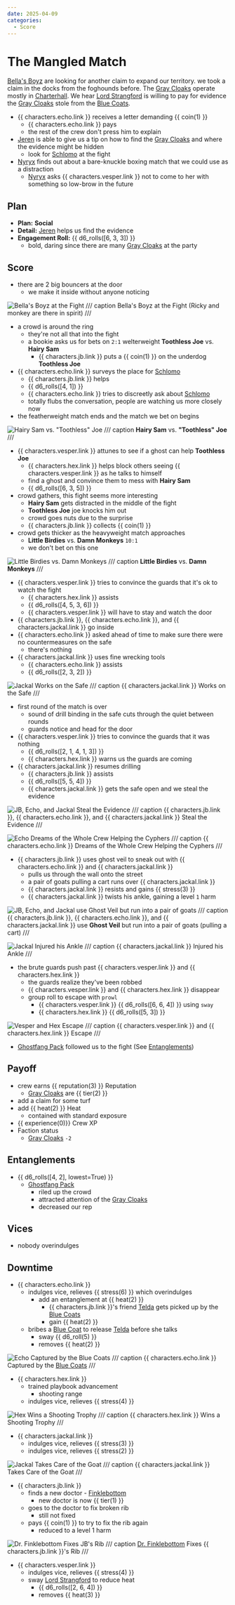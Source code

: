 ```yaml
---
date: 2025-04-09
categories:
  - Score
---
```

# The Mangled Match

[Bella's Boyz](bellas-boyz.md) are looking for another claim to expand our territory.
we took a claim in the docks from the foghounds before.
The [Gray Cloaks](gray-cloaks.md) operate mostly in [Charterhall](charterhall.md).
We hear [Lord Strangford](lord-strangford.md) is willing to pay for evidence the [Gray Cloaks](gray-cloaks.md) stole from the [Blue Coats](blue-coats.md).

<!-- more -->

- {{ characters.echo.link }} receives a letter demanding {{ coin(1) }}
    - {{ characters.echo.link }} pays
    - the rest of the crew don't press him to explain
- [Jeren](jeren.md) is able to give us a tip on how to find the [Gray Cloaks](gray-cloaks.md) and where the evidence might be hidden
    - look for [Schlomo](schlomo.md) at the fight
- [Nyryx](nyryx.md) finds out about a bare-knuckle boxing match that we could use as a distraction
    - [Nyryx](nyryx.md) asks {{ characters.vesper.link }} not to come to her with something so low-brow in the future

## Plan

- **Plan:** **Social**
- **Detail:** [Jeren](jeren.md) helps us find the evidence
- **Engagement Roll:** {{ d6_rolls([6, 3, 3]) }}
    - bold, daring since there are many [Gray Cloaks](gray-cloaks.md) at the party

## Score

- there are 2 big bouncers at the door
    - we make it inside without anyone noticing

![Bella's Boyz at the Fight](./bellas-boyz-at-fight.png)
/// caption
Bella's Boyz at the Fight
(Ricky and monkey are there in spirit)
///

- a crowd is around the ring
    - they're not all that into the fight
    - a bookie asks us for bets on `2:1` welterweight **Toothless Joe** vs. **Hairy Sam**
        - {{ characters.jb.link }} puts a {{ coin(1) }} on the underdog **Toothless Joe**
- {{ characters.echo.link }} surveys the place for [Schlomo](schlomo.md)
    - {{ characters.jb.link }} helps
    - {{ d6_rolls([4, 1]) }}
    - {{ characters.echo.link }} tries to discreetly ask about [Schlomo](schlomo.md)
    - totally flubs the conversation, people are watching us more closely now
- the featherweight match ends and the match we bet on begins

![Hairy Sam vs. "Toothless" Joe](./hairy-sam-toothless-joe.png)
/// caption
**Hairy Sam** vs. **"Toothless" Joe**
///

- {{ characters.vesper.link }} attunes to see if a ghost can help **Toothless Joe**
    - {{ characters.hex.link }} helps block others seeing {{ characters.vesper.link }} as he talks to himself
    - find a ghost and convince them to mess with **Hairy Sam**
    - {{ d6_rolls([6, 3, 5]) }}
- crowd gathers, this fight seems more interesting
    - **Hairy Sam** gets distracted in the middle of the fight
    - **Toothless Joe** joe knocks him out
    - crowd goes nuts due to the surprise
    - {{ characters.jb.link }} collects {{ coin(1) }}
- crowd gets thicker as the heavyweight match approaches
    - **Little Birdies** vs. **Damn Monkeys** `10:1`
    - we don't bet on this one

![Little Birdies vs. Damn Monkeys](./little-birdies-damn-monkeys.png)
/// caption
**Little Birdies** vs. **Damn Monkeys**
///

- {{ characters.vesper.link }} tries to convince the guards that it's ok to watch the fight
    - {{ characters.hex.link }} assists
    - {{ d6_rolls([4, 5, 3, 6]) }}
    - {{ characters.vesper.link }} will have to stay and watch the door
- {{ characters.jb.link }}, {{ characters.echo.link }}, and {{ characters.jackal.link }} go inside
- {{ characters.echo.link }} asked ahead of time to make sure there were no countermeasures on the safe
    - there's nothing
- {{ characters.jackal.link }} uses fine wrecking tools
    - {{ characters.echo.link }} assists
    - {{ d6_rolls([2, 3, 2]) }}

![Jackal Works on the Safe](./jackal-works-on-safe.png)
/// caption
{{ characters.jackal.link }} Works on the Safe
///

- first round of the match is over
    - sound of drill binding in the safe cuts through the quiet between rounds
    - guards notice and head for the door
- {{ characters.vesper.link }} tries to convince the guards that it was nothing
    - {{ d6_rolls([2, 1, 4, 1, 3]) }}
    - {{ characters.hex.link }} warns us the guards are coming
- {{ characters.jackal.link }} resumes drilling
    - {{ characters.jb.link }} assists
    - {{ d6_rolls([5, 5, 4]) }}
    - {{ characters.jackal.link }} gets the safe open and we steal the evidence

![JB, Echo, and Jackal Steal the Evidence](./steal-evidence.png)
/// caption
{{ characters.jb.link }}, {{ characters.echo.link }}, and {{ characters.jackal.link }} Steal the Evidence
///

![Echo Dreams of the Whole Crew Helping the Cyphers](./echo-sharing-vice.png)
/// caption
{{ characters.echo.link }} Dreams of the Whole Crew Helping the Cyphers
///

- {{ characters.jb.link }} uses ghost veil to sneak out with {{ characters.echo.link }} and {{ characters.jackal.link }}
    - pulls us through the wall onto the street
    - a pair of goats pulling a cart runs over {{ characters.jackal.link }}
    - {{ characters.jackal.link }} resists and gains {{ stress(3) }}
    - {{ characters.jackal.link }} twists his ankle, gaining a level `1` harm

![JB, Echo, and Jackal use Ghost Veil but run into a pair of goats](./ghost-veil-goats.png)
/// caption
{{ characters.jb.link }}, {{ characters.echo.link }}, and {{ characters.jackal.link }} use **Ghost Veil** but run into a pair of goats (pulling a cart)
///

![Jackal Injured his Ankle](./jackal-ankle.png)
/// caption
{{ characters.jackal.link }} Injured his Ankle
///

- the brute guards push past {{ characters.vesper.link }} and {{ characters.hex.link }}
    - the guards realize they've been robbed
    - {{ characters.vesper.link }} and {{ characters.hex.link }} disappear
    - group roll to escape with `prowl`
        - {{ characters.vesper.link }} {{ d6_rolls([6, 6, 4]) }} using `sway`
        - {{ characters.hex.link }} {{ d6_rolls([5, 3]) }}

![Vesper and Hex Escape](./vesper-hex-escape.png)
/// caption
{{ characters.vesper.link }} and {{ characters.hex.link }} Escape
///

- [Ghostfang Pack](ghostfang-pack.md) followed us to the fight (See [Entanglements](#entanglements))

## Payoff

- crew earns {{ reputation(3) }} Reputation
    - [Gray Cloaks](gray-cloaks.md) are {{ tier(2) }}
- add a claim for some turf
- add {{ heat(2) }} Heat
    - contained with standard exposure
- {{ experience(0)}} Crew XP
- Faction status
    - [Gray Cloaks](gray-cloaks.md) `-2`

## Entanglements

- {{ d6_rolls([4, 2], lowest=True) }}
    - [Ghostfang Pack](ghostfang-pack.md)
        - riled up the crowd
        - attracted attention of the [Gray Cloaks](gray-cloaks.md)
        - decreased our rep

## Vices

- nobody overindulges

## Downtime

- {{ characters.echo.link }}
    - indulges vice, relieves {{ stress(6) }} which overindulges
        - add an entanglement at {{ heat(2) }}
            - {{ characters.jb.link }}'s friend [Telda](telda.md) gets picked up by the [Blue Coats](blue-coats.md)
            - gain {{ heat(2) }}
    - bribes a [Blue Coat](blue-coats.md) to release [Telda](telda.md) before she talks
        - sway {{ d6_roll(5) }}
        - removes {{ heat(2) }}

![Echo Captured by the Blue Coats](./echo-over-indulge.png)
/// caption
{{ characters.echo.link }} Captured by the [Blue Coats](blue-coats.md)
///

- {{ characters.hex.link }}
    - trained playbook advancement
        - shooting range
    - indulges vice, relieves {{ stress(4) }}

![Hex Wins a Shooting Trophy](./hex-shooting-trophy.png)
/// caption
{{ characters.hex.link }} Wins a Shooting Trophy
///

- {{ characters.jackal.link }}
    - indulges vice, relieves {{ stress(3) }}
    - indulges vice, relieves {{ stress(2) }}

![Jackal Takes Care of the Goat](./jackal-goat-bust.png)
/// caption
{{ characters.jackal.link }} Takes Care of the Goat
///

- {{ characters.jb.link }}
    - finds a new doctor - [Finklebottom](finklebottom.md)
        - new doctor is now {{ tier(1) }}
    - goes to the doctor to fix broken rib
        - still not fixed
    - pays {{ coin(1) }} to try to fix the rib again
        - reduced to a level 1 harm

![Dr. Finklebottom Fixes JB's Rib](./dr-finklebottom-fixes-jb-rib.png)
/// caption
[Dr. Finklebottom](finklebottom.md) Fixes {{ characters.jb.link }}'s Rib
///

- {{ characters.vesper.link }}
    - indulges vice, relieves {{ stress(4) }}
    - sway [Lord Strangford](lord-strangford.md) to reduce heat
        - {{ d6_rolls([2, 6, 4]) }}
        - removes {{ heat(3) }}
